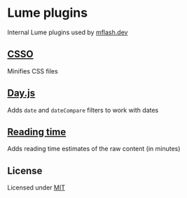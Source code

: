 # Lume plugins

Internal Lume plugins used by [mflash.dev](https://mflash.dev)

## [CSSO](./csso/)

Minifies CSS files

## [Day.js](./dayjs/)

Adds `date` and `dateCompare` filters to work with dates

## [Reading time](./reading-time/)

Adds reading time estimates of the raw content (in minutes)

## License

Licensed under [MIT](./LICENSE.md)
